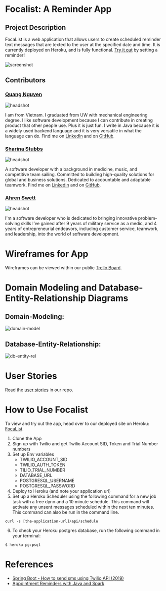# Focalist: A Reminder App
## Project Description
FocaList is a web application that allows users to create scheduled reminder text messages that are texted to the user at the specified date and time. It is currently deployed on Heroku, and is fully functional. [Try it out](https://focalistapp.herokuapp.com) by setting a reminder! 

![screenshot](assets/app-screen-shot.png)

## Contributors
### [Quang Nguyen](https://github.com/TheQuangNguyen)
![headshot](assets/quang-nguyen.png)

I am from Vietnam.
I graduated from UW with mechanical engineering degree.
I like software development because I can contribute in creating product that other people use. Plus it is just fun.
I write in Java because it is a widely used backend language and it is very versatile in what the language can do.
Find me on [LinkedIn](https://www.linkedin.com/in/quangnguyendev/) and on [GitHub](https://github.com/TheQuangNguyen).

### [Sharina Stubbs](https://github.com/SharinaS?tab=repositories)
![headshot](assets/sharina-stubbs.jpeg)

A software developer with a background in medicine, music, and competitive team sailing. Committed to building high-quality solutions for global and business solutions. Dedicated to accountable and adaptable teamwork. Find me on [LinkedIn](https://www.linkedin.com/in/sharina-stubbs/) and on [GitHub](https://github.com/SharinaS).

### [Ahren Swett](https://github.com/ahrenswett)
![headshot](assets/ahren-swett.jpeg) 

I'm a software developer who is dedicated to bringing innovative problem-solving  skills I’ve gained after 9 years of military service as a medic, and 4 years of entrepreneurial endeavors, including customer service, teamwork, and leadership, into the world of software development.

# Wireframes for App
Wireframes can be viewed within our public [Trello Board](https://trello.com/b/9v2P4pvL/team-focalpoint). 

# Domain Modeling and Database-Entity-Relationship Diagrams
## Domain-Modeling:
![domain-model](assets/domain-model.jpg)

## Database-Entity-Relationship:
![db-entity-rel](assets/databaseERC.jpg)

# User Stories
Read the [user stories](https://github.com/401-Focal-Point/Focalist/blob/master/USERSTORIES.md) in our repo.

# How to Use Focalist
To view and try out the app, head over to our deployed site on Heroku: [FocaList](https://focalistapp.herokuapp.com.).

1. Clone the App
2. Sign up with Twilio and get Twilio Account SID, Token and Trial Number numbers
3. Set up Env variables
    * TWILIO_ACCOUNT_SID
    * TWILIO_AUTH_TOKEN
    * TILIO_TRIAL_NUMBER
    * DATABASE_URL
    * POSTGRESQL_USERNAME
    * POSTGRESQL_PASSWORD
4. Deploy to Heroku (and note your application url)
5. Set up a Heroku Scheduler using the following command for a new job task with a free dyno and a 10 minute schedule. This command will activate any unsent messages scheduled within the next ten minutes. This command can also be run in the command line. 
```
curl -s [the-application-url]/api/schedule
```
6. To check your Heroku postgres database, run the following command in your terminal:
```
$ heroku pg:psql
```

# References
- [Spring Boot - How to send sms using Twilio API (2019)](https://www.youtube.com/watch?v=OuBttmaPlhM)
- [Appointment Reminders with Java and Spark](https://www.twilio.com/docs/sms/tutorials/appointment-reminders-java-spark)


